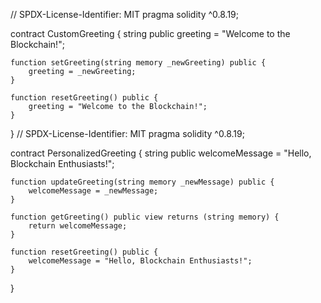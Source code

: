 // SPDX-License-Identifier: MIT
pragma solidity ^0.8.19;

contract CustomGreeting {
    string public greeting = "Welcome to the Blockchain!";

    function setGreeting(string memory _newGreeting) public {
        greeting = _newGreeting;
    }

    function resetGreeting() public {
        greeting = "Welcome to the Blockchain!";
    }
}
// SPDX-License-Identifier: MIT
pragma solidity ^0.8.19;

contract PersonalizedGreeting {
    string public welcomeMessage = "Hello, Blockchain Enthusiasts!";

    function updateGreeting(string memory _newMessage) public {
        welcomeMessage = _newMessage;
    }

    function getGreeting() public view returns (string memory) {
        return welcomeMessage;
    }

    function resetGreeting() public {
        welcomeMessage = "Hello, Blockchain Enthusiasts!";
    }
}
